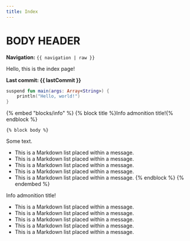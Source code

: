 ```yaml
---
title: Index
---
```

# BODY HEADER

**Navigation:** `{{ navigation | raw }}`

Hello, this is the index page!

**Last commit: {{ lastCommit }}**

```kotlin
suspend fun main(args: Array<String>) {
    println("Hello, world!")
}
```

{% embed "blocks/info" %}
    {% block title %}Info admonition title!{% endblock %}

    {% block body %}
Some text.

* This is a Markdown list placed within a message.
* This is a Markdown list placed within a message.
* This is a Markdown list placed within a message.
* This is a Markdown list placed within a message.
* This is a Markdown list placed within a message.
    {% endblock %}
{% endembed %}

<article class="message is-info">
<div class="message-header">
    <p>Info admonition title!</p>
</div>
<div class="message-body content">

* This is a Markdown list placed within a message.
* This is a Markdown list placed within a message.
* This is a Markdown list placed within a message.
* This is a Markdown list placed within a message.
* This is a Markdown list placed within a message.

</div>
</article>
